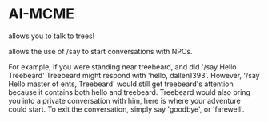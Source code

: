 AI-MCME
=======

allows you to talk to trees!

allows the use of /say to start conversations with NPCs.

For example, if you were standing near treebeard, and did '/say Hello Treebeard' 
Treebeard might respond with 'hello, dallen1393'. 
However, '/say Hello master of ents, Treebeard' would still get treebeard's attention because it contains both hello and treebeard. Treebeard would also bring you into a private conversation with him, here is where your adventure could start. To exit the conversation, simply say 'goodbye', or 'farewell'.
